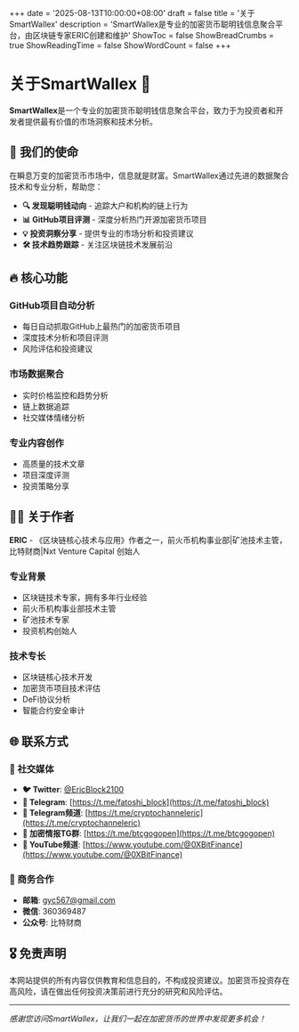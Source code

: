 +++
date = '2025-08-13T10:00:00+08:00'
draft = false
title = '关于SmartWallex'
description = 'SmartWallex是专业的加密货币聪明钱信息聚合平台，由区块链专家ERIC创建和维护'
ShowToc = false
ShowBreadCrumbs = true
ShowReadingTime = false
ShowWordCount = false
+++

# 关于SmartWallex 🚀

**SmartWallex**是一个专业的加密货币聪明钱信息聚合平台，致力于为投资者和开发者提供最有价值的市场洞察和技术分析。

## 🎯 我们的使命

在瞬息万变的加密货币市场中，信息就是财富。SmartWallex通过先进的数据聚合技术和专业分析，帮助您：

- **🔍 发现聪明钱动向** - 追踪大户和机构的链上行为
- **📊 GitHub项目评测** - 深度分析热门开源加密货币项目
- **💡 投资洞察分享** - 提供专业的市场分析和投资建议
- **🛠️ 技术趋势跟踪** - 关注区块链技术发展前沿

## 🔥 核心功能

### GitHub项目自动分析
- 每日自动抓取GitHub上最热门的加密货币项目
- 深度技术分析和项目评测
- 风险评估和投资建议

### 市场数据聚合
- 实时价格监控和趋势分析
- 链上数据追踪
- 社交媒体情绪分析

### 专业内容创作
- 高质量的技术文章
- 项目深度评测
- 投资策略分享

## 👨‍💻 关于作者

**ERIC** - 《区块链核心技术与应用》作者之一，前火币机构事业部|矿池技术主管，比特财商|Nxt Venture Capital 创始人

### 专业背景
- 区块链技术专家，拥有多年行业经验
- 前火币机构事业部技术主管
- 矿池技术专家
- 投资机构创始人

### 技术专长
- 区块链核心技术开发
- 加密货币项目技术评估
- DeFi协议分析
- 智能合约安全审计

## 🌐 联系方式

### 📱 社交媒体
- **🐦 Twitter**: [@EricBlock2100](https://twitter.com/EricBlock2100)
- **📱 Telegram**: [https://t.me/fatoshi_block](https://t.me/fatoshi_block)
- **📢 Telegram频道**: [https://t.me/cryptochanneleric](https://t.me/cryptochanneleric)
- **👥 加密情报TG群**: [https://t.me/btcgogopen](https://t.me/btcgogopen)
- **🎥 YouTube频道**: [https://www.youtube.com/@0XBitFinance](https://www.youtube.com/@0XBitFinance)

### 📧 商务合作
- **邮箱**: [gyc567@gmail.com](mailto:gyc567@gmail.com)
- **微信**: 360369487
- **公众号**: 比特财商

## 🎖️ 免责声明

本网站提供的所有内容仅供教育和信息目的，不构成投资建议。加密货币投资存在高风险，请在做出任何投资决策前进行充分的研究和风险评估。

---

*感谢您访问SmartWallex，让我们一起在加密货币的世界中发现更多机会！*